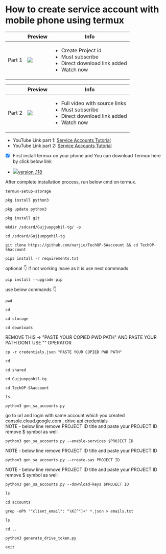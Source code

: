 #  How to create service account with mobile phone using termux

||Preview|Info|
|--|--|--|
|Part 1|[![](https://telegra.ph/file/d168f00348123336b8870.png)](https://youtu.be/GCIp656t1pw)|<ul><li>Create Project id</li><li>Must subscribe </li><li>Direct download link added</li><li>Watch now</li></ul>|

||Preview|Info|
|--|--|--|
|Part 2|[![](https://telegra.ph/file/932b5ac5fd9df50b4b454.png)](https://youtu.be/_8WuH0h0-88)|<ul><li>Full video with source links</li><li>Must subscribe </li><li>Direct download link added</li><li>Watch now</li></ul>

- YouTube Link part 1: [Service Accounts Tutorial](https://youtu.be/GCIp656t1pw)
- YouTube Link part 2: [Service Accounts Tutorial](https://youtu.be/_8WuH0h0-88)
- [x] First install termux on your phone and You can download Termux here by click below link
- [![](https://telegra.ph/file/86bdd0fcc9094cc5a84b3.png)version .118](https://new6.gdtot.cfd/file/101739646)

After complete installation process, run below cmd on termux.
```
termux-setup-storage
```
```
pkg install python3
```
```
pkg update python3
```
```
pkg install git
```
```
mkdir /sdcard/Gujjuopgohil-tg/ -p
```
```
cd /sdcard/Gujjuopgohil-tg
```
```
git clone https://github.com/narjio/TechOP-SAaccount && cd TechOP-SAaccount
```
```
pip3 install -r requirements.txt
```
optional 👇 if not working leave as it is use next commnads
```
pip install --upgrade pip
```
use below commands 👇
```
pwd
```
```
cd
```
```
cd storage
```
```
cd downloads
```
REMOVE THIS -> "PASTE YOUR COPIED PWD PATH" AND PASTE YOUR PATH DONT USE "" OPERATOR 
```
cp -r credentials.json "PASTE YOUR COPIED PWD PATH"
```
```
cd
```
```
cd shared
```
```
cd Gujjuopgohil-tg
```
```
cd TechOP-SAaccount
```
```
ls
```
```
python3 gen_sa_accounts.py
```
go to url and login with same account which you created console.cloud.google.com , drive api credentials  
NOTE - below line remove PROJECT ID title and paste your PROJECT ID remove $ symbol as well
```
python3 gen_sa_accounts.py --enable-services $PROJECT ID
```
NOTE - below line remove PROJECT ID title and paste your PROJECT ID 
```
python3 gen_sa_accounts.py --create-sas PROJECT ID
```
NOTE - below line remove PROJECT ID title and paste your PROJECT ID remove $ symbol as well
```
python3 gen_sa_accounts.py --download-keys $PROJECT ID
```
```
ls
```
```
cd accounts
```
```
grep -oPh '"client_email": "\K[^"]+' *.json > emails.txt
```
```
ls
```
```
cd ..
```
```
python3 generate_drive_token.py
```
```
exit
```





